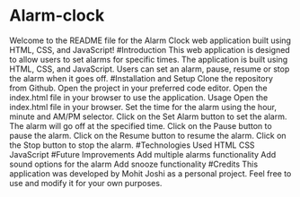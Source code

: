 # Alarm-clock
Welcome to the README file for the Alarm Clock web application built using HTML, CSS, and JavaScript!
#Introduction
This web application is designed to allow users to set alarms for specific times.
The application is built using HTML, CSS, and JavaScript. 
Users can set an alarm, pause, resume or stop the alarm when it goes off.
#Installation and Setup
Clone the repository from Github.
Open the project in your preferred code editor.
Open the index.html file in your browser to use the application.
Usage
Open the index.html file in your browser.
Set the time for the alarm using the hour, minute and AM/PM selector.
Click on the Set Alarm button to set the alarm.
The alarm will go off at the specified time.
Click on the Pause button to pause the alarm.
Click on the Resume button to resume the alarm.
Click on the Stop button to stop the alarm.
#Technologies Used
HTML
CSS
JavaScript
#Future Improvements
Add multiple alarms functionality
Add sound options for the alarm
Add snooze functionality
#Credits
This application was developed by Mohit Joshi as a personal project. Feel free to use and modify it for your own purposes.
